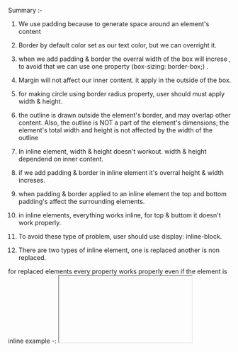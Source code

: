 Summary :- 

1. We use padding because to generate space around an element's content  

2. Border by default color set as our text color, but we can overright it.

3. when we add padding & border the overral width of the box will increse , to avoid that we can use one property (box-sizing: border-box;) . 

4. Margin will not affect our inner content. it apply in the outside of the box.

5. for making circle using border radius property, user should must apply width & height.

6. the outline is drawn outside the element's border, and may overlap other content. Also, the outline is NOT a part of the element's dimensions; the element's total width and height is not affected by the width of the outline



1. In inline element, width & height doesn't workout. width & height dependend on inner content.  

2. if we add padding & border in inline element it's overral height & width increses.

3. when padding & border applied to an inline element the top and bottom padding's affect the surrounding elements.

4. in inline elements, everything works inline, for top & buttom it doesn't work properly.

5. To avoid these type of problem, user should use display: inline-block. 

6. There are two types of inline element, one is replaced another is non replaced.

for replaced elements every property works properly even if the element is inline example -: <iframe>,<video>,<embed>,<img> 

non-replaced elements are as similar as inline elements. examples -: span, strong, i, b, em
